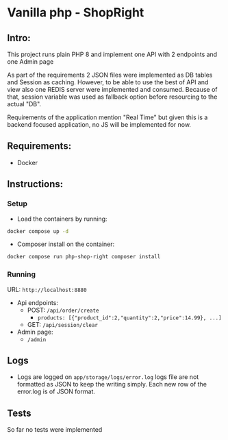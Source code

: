 # Vanilla php - ShopRight
## Intro:
This project runs plain PHP 8 and implement one API with 2 endpoints and one Admin page

As part of the requirements 2 JSON files were implemented as DB tables and Session as caching.
However, to be able to use the best of API and view also one REDIS server were implemented and consumed.
Because of that, session variable was used as fallback option before resourcing to the actual "DB".

Requirements of the application mention "Real Time" but given this is a backend focused application, no JS will be implemented for now.

## Requirements:
- Docker

## Instructions:
### Setup
- Load the containers by running:
```bash
docker compose up -d 
```
- Composer install on the container:
```bash
docker compose run php-shop-right composer install
```
### Running
URL: ```http://localhost:8880```
- Api endpoints:
  - POST: ```/api/order/create```
    - ```products: [{"product_id":2,"quantity":2,"price":14.99}, ...]```
  - GET: ```/api/session/clear```
- Admin page:
    - ```/admin```

## Logs
- Logs are logged on ```app/storage/logs/error.log```
logs file are not formatted as JSON to keep the writing simply. Each new row of the error.log is of JSON format. 
## Tests
So far no tests were implemented
